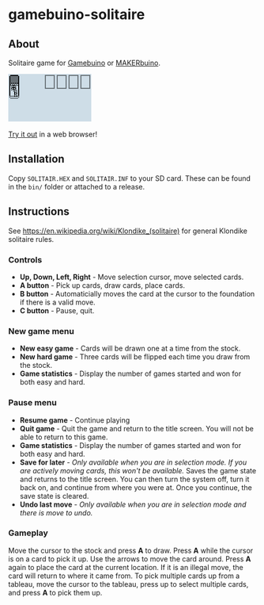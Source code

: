 # gamebuino-solitaire

## About

Solitaire game for [Gamebuino](http://gamebuino.com) or [MAKERbuino](http://makerbuino.com/).

![Screenshot](src/images/sim.gif?raw=true)

[Try it out](http://games.aoneill.com/play.html?hex=https%3A%2F%2Fraw.githubusercontent.com%2Faoneill01%2Fgamebuino-solitaire%2Fmaster%2Fbin%2FSOLITAIR.HEX) in a web browser!

## Installation

Copy `SOLITAIR.HEX` and `SOLITAIR.INF` to your SD card. These can be found in the `bin/` folder or attached to a release. 

## Instructions

See https://en.wikipedia.org/wiki/Klondike_(solitaire) for general Klondike solitaire rules.

### Controls

- **Up, Down, Left, Right** - Move selection cursor, move selected cards.
- **A button** - Pick up cards, draw cards, place cards.
- **B button** - Automaticially moves the card at the cursor to the foundation if there is a valid move.
- **C button** - Pause, quit.

### New game menu

- **New easy game** - Cards will be drawn one at a time from the stock.
- **New hard game** - Three cards will be flipped each time you draw from the stock.
- **Game statistics** - Display the number of games started and won for both easy and hard.

### Pause menu

- **Resume game** - Continue playing
- **Quit game** - Quit the game and return to the title screen. You will not be able to return to this game.
- **Game statistics** - Display the number of games started and won for both easy and hard.
- **Save for later** - *Only available when you are in selection mode. If you are actively moving cards, this won't be available.* Saves the game state and returns to the title screen. You can then turn the system off, turn it back on, and continue from where you were at. Once you continue, the save state is cleared.
- **Undo last move** - *Only available when you are in selection mode and there is move to undo.*

### Gameplay

Move the cursor to the stock and press **A** to draw. Press **A** while the cursor is on a card to pick it up. Use the arrows to move the card around. Press **A** again to place the card at the current location. If it is an illegal move, the card will return to where it came from. To pick multiple cards up from a tableau, move the cursor to the tableau, press up to select multiple cards, and press **A** to pick them up.
